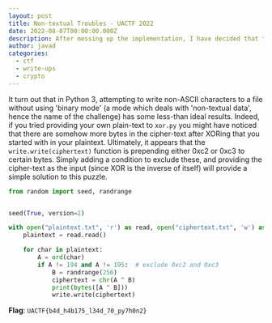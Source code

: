 ```yaml
---
layout: post
title: Non-textual Troubles - UACTF 2022
date: 2022-08-07T00:00:00.000Z
description: After messing up the implementation, I have decided that this is a feature and not a flaw.
author: javad
categories:
  - ctf
  - write-ups
  - crypto
---
```


It turn out that in Python 3, attempting to write non-ASCII characters to a file without using 'binary mode' (a mode which deals with 'non-textual data', hence the name of the challenge) has some less-than ideal results. Indeed, if you tried providing your own plain-text to `xor.py` you might have noticed that there are somehow more bytes in the cipher-text after XORing that you started with in your plaintext. Ultimately, it appears that the `write.write(ciphertext)` function is prepending either 0xc2 or 0xc3 to certain bytes. Simply adding a condition to exclude these, and providing the cipher-text as the input (since XOR is the inverse of itself) will provide a simple solution to this puzzle.

```py
from random import seed, randrange


seed(True, version=2)

with open("plaintext.txt", 'r') as read, open("ciphertext.txt", 'w') as write:
    plaintext = read.read()

    for char in plaintext:
        A = ord(char)
        if A != 194 and A != 195:  # exclude 0xc2 and 0xc3
            B = randrange(256)
            ciphertext = chr(A ^ B)
            print(bytes([A ^ B]))
            write.write(ciphertext)
```

**Flag**: `UACTF{b4d_h4b175_l34d_70_py7h0n2}`
